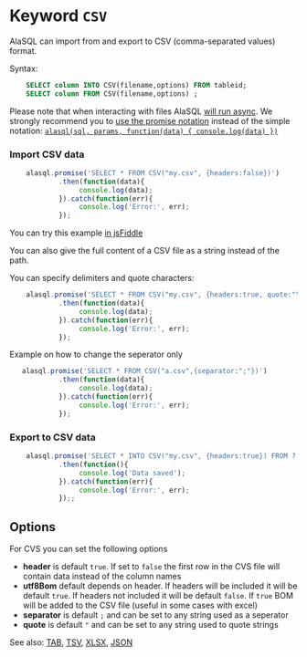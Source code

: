 # Keyword `CSV`

AlaSQL can import from and export to CSV (comma-separated values) format.

Syntax:
```sql
    SELECT column INTO CSV(filename,options) FROM tableid;
    SELECT column FROM CSV(filename,options) ;
```

Please note that when interacting with files AlaSQL [will run async](async). We strongly recommend you to [use the promise notation](promise) instead of the simple notation: [`alasql(sql, params, function(data) { console.log(data) })`](async)


### Import CSV data
```js
    alasql.promise('SELECT * FROM CSV("my.csv", {headers:false})')
            .then(function(data){
                 console.log(data);
            }).catch(function(err){
                 console.log('Error:', err);
            });
```
You can try this example [in jsFiddle](http://jsfiddle.net/agershun/efmhcnu8/1/)

You can also give the full content of a CSV file as a string instead of the path. 

You can specify delimiters and quote characters:
```js
    alasql.promise('SELECT * FROM CSV("my.csv", {headers:true, quote:"\'",separator:","})')
            .then(function(data){
                 console.log(data);
            }).catch(function(err){
                 console.log('Error:', err);
            });
```

Example on how to change the seperator only
```js
   alasql.promise('SELECT * FROM CSV("a.csv",{separator:";"})')
            .then(function(data){
                 console.log(data);
            }).catch(function(err){
                 console.log('Error:', err);
            });
```

### Export to CSV data
```js
    alasql.promise('SELECT * INTO CSV("my.csv", {headers:true}) FROM ?',[data])
            .then(function(){
                 console.log('Data saved');
            }).catch(function(err){
                 console.log('Error:', err);
            });;
```


## Options

For CVS you can set the following options

- **header** is default `true`. If set to `false` the first row in the CVS file will contain data instead of the column names
- **utf8Bom** default depends on header. If headers will be included it will be default `true`. If headers not included it will be default `false`. If `true` BOM will be added to the CSV file (useful in some cases with excel)
- **separator** is default `;` and can be set to any string used as a seperator
- **quote** is default `"` and can be set to any string used to quote strings


See also: [TAB](Tab), [TSV](Tsv), [XLSX](Xlsx), [JSON](Json)

